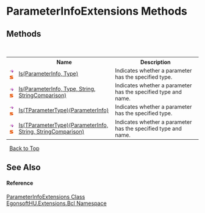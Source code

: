 # ParameterInfoExtensions Methods
 


## Methods
&nbsp;<table><tr><th></th><th>Name</th><th>Description</th></tr><tr><td>![Public method](media/pubmethod.gif "Public method")![Static member](media/static.gif "Static member")</td><td><a href="M_EgonsoftHU_Extensions_Bcl_ParameterInfoExtensions_Is.md">Is(ParameterInfo, Type)</a></td><td>
Indicates whether a parameter has the specified type.</td></tr><tr><td>![Public method](media/pubmethod.gif "Public method")![Static member](media/static.gif "Static member")</td><td><a href="M_EgonsoftHU_Extensions_Bcl_ParameterInfoExtensions_Is_1.md">Is(ParameterInfo, Type, String, StringComparison)</a></td><td>
Indicates whether a parameter has the specified type and name.</td></tr><tr><td>![Public method](media/pubmethod.gif "Public method")![Static member](media/static.gif "Static member")</td><td><a href="M_EgonsoftHU_Extensions_Bcl_ParameterInfoExtensions_Is__1.md">Is(TParameterType)(ParameterInfo)</a></td><td>
Indicates whether a parameter has the specified type.</td></tr><tr><td>![Public method](media/pubmethod.gif "Public method")![Static member](media/static.gif "Static member")</td><td><a href="M_EgonsoftHU_Extensions_Bcl_ParameterInfoExtensions_Is__1_1.md">Is(TParameterType)(ParameterInfo, String, StringComparison)</a></td><td>
Indicates whether a parameter has the specified type and name.</td></tr></table>&nbsp;
<a href="#parameterinfoextensions-methods">Back to Top</a>

## See Also


#### Reference
<a href="T_EgonsoftHU_Extensions_Bcl_ParameterInfoExtensions.md">ParameterInfoExtensions Class</a><br /><a href="N_EgonsoftHU_Extensions_Bcl.md">EgonsoftHU.Extensions.Bcl Namespace</a><br />